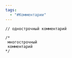 ```yaml
---
tags:
  - "#Комментарии"
---
```



```
// однострочный комментарий
```

```
/*
 многострочный 
 комментарий
*/
```